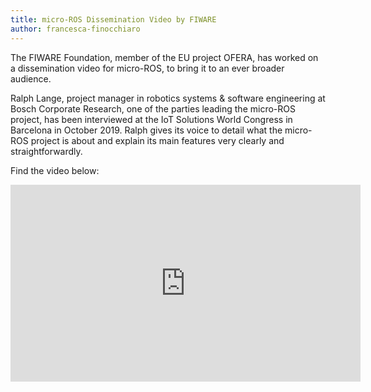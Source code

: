 ```yaml
---
title: micro-ROS Dissemination Video by FIWARE
author: francesca-finocchiaro
---
```


The FIWARE Foundation, member of the EU project OFERA, has worked on a dissemination video for micro-ROS, to bring it to an ever broader audience.

Ralph Lange, project manager in robotics systems & software engineering at Bosch Corporate Research,
one of the parties leading the micro-ROS project, has been interviewed at the IoT Solutions World Congress in Barcelona in October 2019.
Ralph gives its voice to detail what the micro-ROS project is about and explain its main features very clearly and
straightforwardly.

Find the video below:

<iframe width="560" height="315" src="https://www.youtube.com/embed/Vbab-YED2Us" frameborder="0" allow="accelerometer; autoplay; encrypted-media; gyroscope; picture-in-picture" allowfullscreen></iframe>